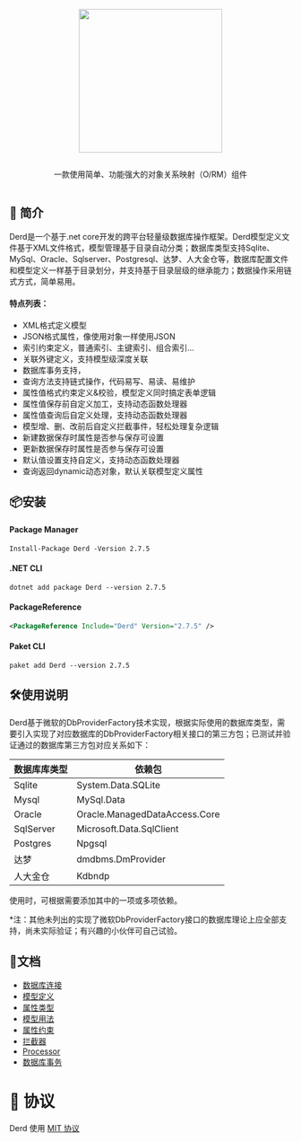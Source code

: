 <div align="center">
<article style="display: flex; flex-direction: column; align-items: center; justify-content: center;">
    <p align="center"><img width="256" src="http://res.dayuan.tech/images/derd.png" /></p>
    <p>
        一款使用简单、功能强大的对象关系映射（O/RM）组件
    </p>
</article>
</div>


##  :beginner: 简介

Derd是一个基于.net core开发的跨平台轻量级数据库操作框架。Derd模型定义文件基于XML文件格式，模型管理基于目录自动分类；数据库类型支持Sqlite、MySql、Oracle、Sqlserver、Postgresql、达梦、人大金仓等，数据库配置文件和模型定义一样基于目录划分，并支持基于目录层级的继承能力；数据操作采用链式方式，简单易用。

#### 特点列表：

* XML格式定义模型
* JSON格式属性，像使用对象一样使用JSON
* 索引约束定义，普通索引、主键索引、组合索引...
* 关联外键定义，支持模型级深度关联
* 数据库事务支持，
* 查询方法支持链式操作，代码易写、易读、易维护
* 属性值格式约束定义&校验，模型定义同时搞定表单逻辑
* 属性值保存前自定义加工，支持动态函数处理器
* 属性值查询后自定义处理，支持动态函数处理器
* 模型增、删、改前后自定义拦截事件，轻松处理复杂逻辑
* 新建数据保存时属性是否参与保存可设置
* 更新数据保存时属性是否参与保存可设置
* 默认值设置支持自定义，支持动态函数处理器
* 查询返回dynamic动态对象，默认关联模型定义属性



## :package:安装

#### Package Manager

```shell
Install-Package Derd -Version 2.7.5
```

#### .NET CLI

```shell
dotnet add package Derd --version 2.7.5
```

#### PackageReference

```xml
<PackageReference Include="Derd" Version="2.7.5" />
```

#### Paket CLI

```shell
paket add Derd --version 2.7.5
```



## :hammer_and_wrench:使用说明

Derd基于微软的DbProviderFactory技术实现，根据实际使用的数据库类型，需要引入实现了对应数据库的DbProviderFactory相关接口的第三方包；已测试并验证通过的数据库第三方包对应关系如下：

| 数据库库类型 | 依赖包                        |
| ------------ | ----------------------------- |
| Sqlite       | System.Data.SQLite            |
| Mysql        | MySql.Data                    |
| Oracle       | Oracle.ManagedDataAccess.Core |
| SqlServer    | Microsoft.Data.SqlClient      |
| Postgres     | Npgsql                        |
| 达梦         | dmdbms.DmProvider             |
| 人大金仓     | Kdbndp                        |

使用时，可根据需要添加其中的一项或多项依赖。

*注：其他未列出的实现了微软DbProviderFactory接口的数据库理论上应全部支持，尚未实际验证；有兴趣的小伙伴可自己试验。



## :pencil:文档

- [数据库连接](https://softwaiter.github.io/Derd/#/0201)
- [模型定义](https://softwaiter.github.io/Derd/#/0202)
- [属性类型](https://softwaiter.github.io/Derd/#/0203)
- [模型用法](https://softwaiter.github.io/Derd/#/0204)
- [属性约束](https://softwaiter.github.io/Derd/#/0205)
- [拦截器](https://softwaiter.github.io/Derd/#/0206)
- [Processor](https://softwaiter.github.io/Derd/#/0207)
- [数据库事务](https://softwaiter.github.io/Derd/#/0208)



# 🎈 协议

Derd 使用 [MIT 协议](https://github.com/softwaiter/Derd/blob/master/LICENSE)
